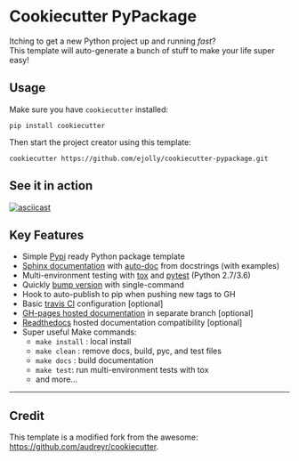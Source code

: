 # Cookiecutter PyPackage

Itching to get a new Python project up and running *fast*?  
This template will auto-generate a bunch of stuff to make your life super easy!

## Usage

Make sure you have `cookiecutter` installed:  

`pip install cookiecutter`

Then start the project creator using this template:

`cookiecutter https://github.com/ejolly/cookiecutter-pypackage.git`


## See it in action
[![asciicast](https://asciinema.org/a/156036.png)](https://asciinema.org/a/156036)

## Key Features
- Simple [Pypi](https://pypi.python.org/pypi) ready Python package template
- [Sphinx documentation](http://www.sphinx-doc.org/en/stable/) with [auto-doc](http://www.sphinx-doc.org/en/stable/ext/autodoc.html) from docstrings (with examples)
- Multi-environment testing with [tox](https://tox.readthedocs.io/en/latest/) and [pytest](https://docs.pytest.org/en/latest/) (Python 2.7/3.6)
- Quickly [bump version](https://pypi.python.org/pypi/bumpversion/) with single-command
- Hook to auto-publish to pip when pushing new tags to GH
- Basic [travis CI](https://travis-ci.org/) configuration [optional]
- [GH-pages hosted documentation](https://help.github.com/articles/configuring-a-publishing-source-for-github-pages/) in separate branch [optional]
- [Readthedocs](https://readthedocs.org/) hosted documentation compatibility [optional]
- Super useful Make commands:
    - `make install` : local install
    - `make clean` : remove docs, build, pyc, and test files
    - `make docs` : build documentation
    - `make test`: run multi-environment tests with tox
    - and more...


----
## Credit
This template is a modified fork from the awesome: https://github.com/audreyr/cookiecutter.
